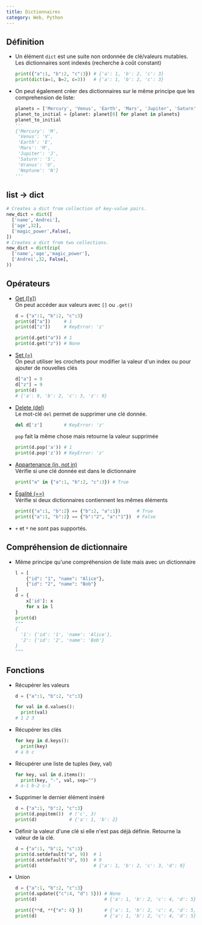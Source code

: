 ```yaml
---
title: Dictionnaires
category: Web, Python
---
```


## Définition

* Un élément `dict` est une suite non ordonnée de clé/valeurs mutables.  
  Les dictionnaires sont indexés (recherche à coût constant)

  ``` python
  print({"a":1, "b":2, "c":3}) # {'a': 1, 'b': 2, 'c': 3}
  print(dict(a=1, b=2, c=3))   # {'a': 1, 'b': 2, 'c': 3}
  ```

* On peut également créer des dictionnaires sur le même principe que les comprehension de liste:

  ``` python
  planets = ['Mercury', 'Venus', 'Earth', 'Mars', 'Jupiter', 'Saturn', 'Uranus', 'Neptune']
  planet_to_initial = {planet: planet[0] for planet in planets}
  planet_to_initial
  '''
  {'Mercury': 'M',
   'Venus': 'V',
   'Earth': 'E',
   'Mars': 'M',
   'Jupiter': 'J',
   'Saturn': 'S',
   'Uranus': 'U',
   'Neptune': 'N'}
  '''
  ```

## list -> dict

``` python
# Creates a dict from collection of key-value pairs.
new_dict = dict([
  ['name','Andrei'],
  ['age',32],
  ['magic_power',False],
])
# Creates a dict from two collections.
new_dict = dict(zip(
  ['name','age','magic_power'],
  ['Andrei',32, False],
))
```

## Opérateurs

* <ins>Get ([x])</ins>  
  On peut accéder aux valeurs avec `[]` ou `.get()`

  ``` python
  d = {"a":1, "b":2, "c":3}
  print(d["a"])     # 1
  print(d["z"])     # KeyError: 'z'
  ```

  ``` python
  print(d.get("a")) # 1
  print(d.get("z")) # None
  ```

* <ins>Set (=)</ins>  
  On peut utiliser les crochets pour modifier la valeur d'un index ou pour ajouter de nouvelles clés

  ``` python
  d["a"] = 9
  d["z"] = 9
  print(d)
  # {'a': 9, 'b': 2, 'c': 3, 'z': 9}
  ```

* <ins>Delete (del)</ins>  
  Le mot-clé `del` permet de supprimer une clé donnée.

  ``` python
  del d['z']        # KeyError: 'z'
  ```

  `pop` fait la même chose mais retourne la valeur supprimée

  ``` python
  print(d.pop('a')) # 1
  print(d.pop('z')) # KeyError: 'z'
  ```

* <ins>Appartenance (in, not in)</ins>  
  Vérifie si une clé donnée est dans le dictionnaire

  ``` python
  print("a" in {"a":1, "b":2, "c":3}) # True
  ```

* <ins>Égalité (==)</ins>  
  Vérifie si deux dictionnaires contiennent les mêmes éléments

  ``` python
  print({"a":1, "b":2} == {"b":2, "a":1})      # True
  print({"a":1, "b":2} == {"b":"2", "a":"1"})  # False
  ```

* `+` et `*` ne sont pas supportés.

## Compréhension de dictionnaire

* Même principe qu'une compréhension de liste mais avec un dictionnaire

  ``` py
  l = [
      {"id": "1", "name": "Alice"},
      {"id": "2", "name": "Bob"}
  ]
  d = {
      x['id']: x
      for x in l
  }
  print(d)
  """
  {
    '1': {'id': '1', 'name': 'Alice'},
    '2': {'id': '2', 'name': 'Bob'}
  }
  """
  ```

## Fonctions

* Récupérer les valeurs

  ``` python
  d = {"a":1, "b":2, "c":3}

  for val in d.values():
    print(val)
  # 1 2 3
  ```

* Récupérer les clés

  ``` python
  for key in d.keys():
    print(key)
  # a b c
  ```

* Récupérer une liste de tuples (key, val)

  ``` python
  for key, val in d.items():
    print(key, "-", val, sep="")
  # a-1 b-2 c-3
  ```

* Supprimer le dernier élément inséré

  ``` python
  d = {"a":1, "b":2, "c":3}
  print(d.popitem())  # ('c', 3)
  print(d)            # {'a': 1, 'b': 2}
  ```

* Définir la valeur d'une clé si elle n'est pas déjà définie. Retourne la valeur de la clé.

  ``` python
  d = {"a":1, "b":2, "c":3}
  print(d.setdefault("a", 9))  # 1
  print(d.setdefault("d", 9))  # 9
  print(d)                     # {'a': 1, 'b': 2, 'c': 3, 'd': 9}
  ```

* Union

  ``` python
  d = {"a":1, "b":2, "c":3}
  print(d.update({"c":4, "d": 5})) # None
  print(d)                         # {'a': 1, 'b': 2, 'c': 4, 'd': 5}

  print({**d, **{"e": 6} })        # {'a': 1, 'b': 2, 'c': 4, 'd': 5, 'e': 6}
  print(d)                         # {'a': 1, 'b': 2, 'c': 4, 'd': 5}
  ```
